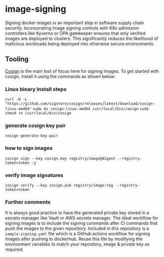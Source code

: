 # image-signing
Signing docker images is an important step in software supply chain security. Incorporating image signing controls with K8s admission controllers like Kyverno or OPA gatekeeper ensures that only verified images are deployed to clusters. 
This significantly reduces the likelihood of malicious workloads being deployed into otherwise secure environments.

## Tooling
[Cosign](https://github.com/sigstore/cosign) is the main tool of focus here for signing images. To get started with cosign, install it using the commands as shown below:
### Linux binary Install steps
`curl -O -L "https://github.com/sigstore/cosign/releases/latest/download/cosign-linux-amd64"`
`sudo mv cosign-linux-amd64 /usr/local/bin/cosign`
`sudo chmod +x /usr/local/bin/cosign`

### generate cosign key pair
`cosign generate-key-pair`

### how to sign images
`cosign sign --key cosign.key registry/image@digest --registry-token=token -y`

### verify image signatures
`cosign verify --key cosign.pub registry/image:tag --registry-token=token`

### Further comments
It is always good practice to have the generated private key stored in a secrets manager like Vault or AWS secrets manager. The ideal workflow for signing images is to include the signing commands after CI commands that push the images to the given repository.
Included in this repository is a `sample-signing.yaml` file which is a GitHub actions workflow for signing images after pushing to dockerhub. Reuse this file by modifying the environment variables to match your repository, image & private key as required.
